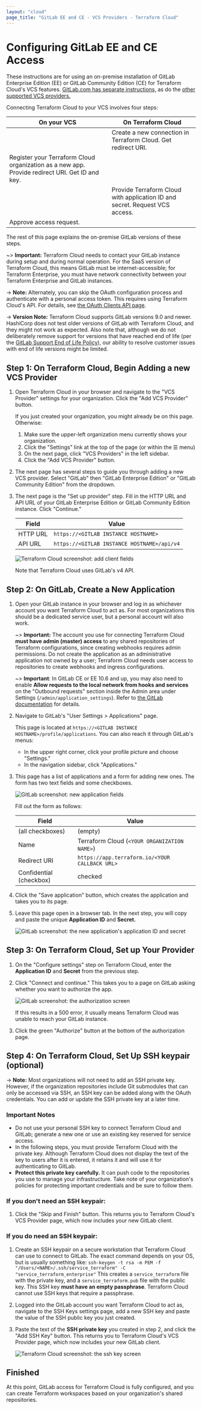 ```yaml
---
layout: "cloud"
page_title: "GitLab EE and CE - VCS Providers - Terraform Cloud"
---
```


# Configuring GitLab EE and CE Access

These instructions are for using an on-premise installation of GitLab Enterprise Edition (EE) or GitLab Community Edition (CE) for Terraform Cloud's VCS features. [GitLab.com has separate instructions,](./gitlab-com.html) as do the [other supported VCS providers.](./index.html)

Connecting Terraform Cloud to your VCS involves four steps:

On your VCS | On Terraform Cloud
--|--
&nbsp; | Create a new connection in Terraform Cloud. Get redirect URI.
Register your Terraform Cloud organization as a new app. Provide redirect URI. Get ID and key. | &nbsp;
&nbsp;  | Provide Terraform Cloud with application ID and secret. Request VCS access.
Approve access request. | &nbsp;

The rest of this page explains the on-premise GitLab versions of these steps.

~> **Important:** Terraform Cloud needs to contact your GitLab instance during setup and during normal operation. For the SaaS version of Terraform Cloud, this means GitLab must be internet-accessible; for Terraform Enterprise, you must have network connectivity between your Terraform Enterprise and GitLab instances.

-> **Note:** Alternately, you can skip the OAuth configuration process and authenticate with a personal access token. This requires using Terraform Cloud's API. For details, see [the OAuth Clients API page](../api/oauth-clients.html).

-> **Version Note:** Terraform Cloud supports GitLab versions 9.0 and newer. HashiCorp does not test older versions of GitLab with Terraform Cloud, and they might not work as expected. Also note that, although we do not deliberately remove support for versions that have reached end of life (per the [GitLab Support End of Life Policy](https://docs.gitlab.com/ee/policy/maintenance.html#patch-releases)), our ability to resolve customer issues with end of life versions might be limited.

## Step 1: On Terraform Cloud, Begin Adding a new VCS Provider

1. Open Terraform Cloud in your browser and navigate to the "VCS Provider" settings for your organization. Click the "Add VCS Provider" button.

    If you just created your organization, you might already be on this page. Otherwise:

    1. Make sure the upper-left organization menu currently shows your organization.
    1. Click the "Settings" link at the top of the page (or within the &#9776; menu)
    1. On the next page, click "VCS Providers" in the left sidebar.
    1. Click the "Add VCS Provider" button.

1. The next page has several steps to guide you through adding a new VCS provider. Select "GitLab" then "GitLab Enterprise Edition" or "GitLab Community Edition" from the dropdown.

1. The next page is the "Set up provider" step. Fill in the HTTP URL and API URL of your GitLab Enterprise Edition or GitLab Community Edition instance. Click "Continue."

    Field          | Value
    ---------------|--------------------------------------------
    HTTP URL       | `https://<GITLAB INSTANCE HOSTNAME>`
    API URL        | `https://<GITLAB INSTANCE HOSTNAME>/api/v4`

    ![Terraform Cloud screenshot: add client fields](./images/gitlab-eece-tfe-add-client-fields.png)

    Note that Terraform Cloud uses GitLab's v4 API.

## Step 2: On GitLab, Create a New Application

1. Open your GitLab instance in your browser and log in as whichever account you want Terraform Cloud to act as. For most organizations this should be a dedicated service user, but a personal account will also work.

    ~> **Important:** The account you use for connecting Terraform Cloud **must have admin (master) access** to any shared repositories of Terraform configurations, since creating webhooks requires admin permissions. Do not create the application as an administrative application not owned by a user; Terraform Cloud needs user access to repositories to create webhooks and ingress configurations.

    ~> **Important**: In GitLab CE or EE 10.6 and up, you may also need to enable **Allow requests to the local network from hooks and services** on the "Outbound requests" section inside the Admin area under Settings (`/admin/application_settings`). Refer to [the GitLab documentation](https://docs.gitlab.com/ee/security/webhooks.html) for details.

1. Navigate to GitLab's "User Settings > Applications" page.

    This page is located at `https://<GITLAB INSTANCE HOSTNAME>/profile/applications`. You can also reach it through GitLab's menus:
    - In the upper right corner, click your profile picture and choose "Settings."
    - In the navigation sidebar, click "Applications."

1. This page has a list of applications and a form for adding new ones. The form has two text fields and some checkboxes.

    ![GitLab screenshot: new application fields](./images/gitlab-application-settings.png)

    Fill out the form as follows:

    Field            | Value
    -----------------|--------------------------------------------------
    (all checkboxes) | (empty)
    Name             | Terraform Cloud (`<YOUR ORGANIZATION NAME>`)
    Redirect URI     | `https://app.terraform.io/<YOUR CALLBACK URL>`
    Confidential (checkbox) | checked

1. Click the "Save application" button, which creates the application and takes you to its page.

1. Leave this page open in a browser tab. In the next step, you will copy and paste the unique **Application ID** and **Secret.**

    ![GitLab screenshot: the new application's application ID and secret](./images/gitlab-application-created.png)

## Step 3: On Terraform Cloud, Set up Your Provider

1. On the "Configure settings" step on Terraform Cloud, enter the **Application ID** and **Secret** from the previous step.

1. Click "Connect and continue." This takes you to a page on GitLab asking whether you want to authorize the app.

    ![GitLab screenshot: the authorization screen](./images/gitlab-authorize.png)

    If this results in a 500 error, it usually means Terraform Cloud was unable to reach your GitLab instance.

1. Click the green "Authorize" button at the bottom of the authorization page.

## Step 4: On Terraform Cloud, Set Up SSH keypair (optional)

-> **Note:** Most organizations will not need to add an SSH private key. However, if the organization repositories include Git submodules that can only be accessed via SSH, an SSH key can be added along with the OAuth credentials. You can add or update the SSH private key at a later time.

### Important Notes

- Do not use your personal SSH key to connect Terraform Cloud and GitLab; generate a new one or use an existing key reserved for service access.
- In the following steps, you must provide Terraform Cloud with the private key. Although Terraform Cloud does not display the text of the key to users after it is entered, it retains it and will use it for authenticating to GitLab.
- **Protect this private key carefully.** It can push code to the repositories you use to manage your infrastructure. Take note of your organization's policies for protecting important credentials and be sure to follow them.

### If you don't need an SSH keypair:

1. Click the "Skip and Finish" button. This returns you to Terraform Cloud's VCS Provider page, which now includes your new GitLab client.

### If you do need an SSH keypair:

1. Create an SSH keypair on a secure workstation that Terraform Cloud can use to connect to GitLab. The exact command depends on your OS, but is usually something like:
   `ssh-keygen -t rsa -m PEM -f "/Users/<NAME>/.ssh/service_terraform" -C "service_terraform_enterprise"`
   This creates a `service_terraform` file with the private key, and a `service_terraform.pub` file with the public key. This SSH key **must have an empty passphrase**. Terraform Cloud cannot use SSH keys that require a passphrase.

2. Logged into the GitLab account you want Terraform Cloud to act as, navigate to the SSH Keys settings page, add a new SSH key and paste the value of the SSH public key you just created.

3. Paste the text of the **SSH private key** you created in step 2, and click the "Add SSH Key" button. This returns you to Terraform Cloud's VCS Provider page, which now includes your new GitLab client.

    ![Terraform Cloud screenshot: the ssh key screen](./images/gitlab-com-ssh-key.png)

## Finished

At this point, GitLab access for Terraform Cloud is fully configured, and you can create Terraform workspaces based on your organization's shared repositories.

